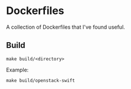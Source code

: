 # Dockerfiles

A collection of Dockerfiles that I've found useful.

## Build

```
make build/<directory>
```

Example:

```
make build/openstack-swift
```

